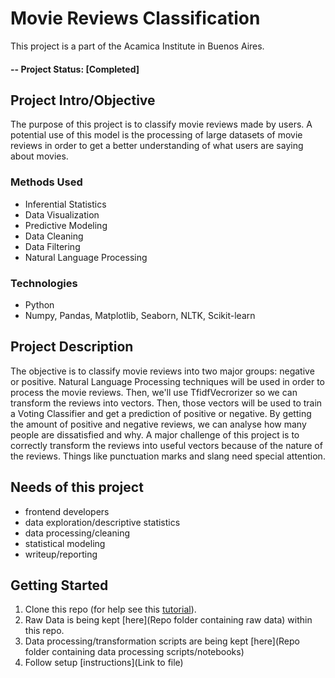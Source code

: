 # Movie Reviews Classification
This project is a part of the Acamica Institute in Buenos Aires.

#### -- Project Status: [Completed]

## Project Intro/Objective
The purpose of this project is to classify movie reviews made by users. A potential use of this model is the processing of large datasets of movie reviews in order to get a better understanding of what users are saying about movies.

### Methods Used
* Inferential Statistics
* Data Visualization
* Predictive Modeling
* Data Cleaning
* Data Filtering
* Natural Language Processing

### Technologies
* Python
* Numpy, Pandas, Matplotlib, Seaborn, NLTK, Scikit-learn

## Project Description
The objective is to classify movie reviews into two major groups: negative or positive. Natural Language Processing techniques will be used in order to process the movie reviews. Then, we'll use TfidfVecrorizer so we can transform the reviews into vectors. Then, those vectors will be used to train a Voting Classifier and get a prediction of positive or negative. By getting the amount of positive and negative reviews, we can analyse how many people are dissatisfied and why. A major challenge of this project is to correctly transform the reviews into useful vectors because of the nature of the reviews. Things like punctuation marks and slang need special attention. 

## Needs of this project

- frontend developers
- data exploration/descriptive statistics
- data processing/cleaning
- statistical modeling
- writeup/reporting


## Getting Started

1. Clone this repo (for help see this [tutorial](https://help.github.com/articles/cloning-a-repository/)).
2. Raw Data is being kept [here](Repo folder containing raw data) within this repo.   
3. Data processing/transformation scripts are being kept [here](Repo folder containing data processing scripts/notebooks)
4. Follow setup [instructions](Link to file)
